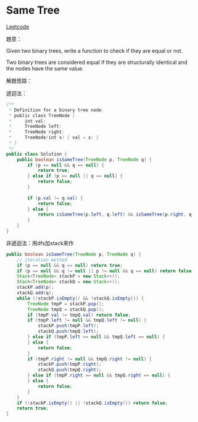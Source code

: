 # Same Tree

[Leetcode](https://leetcode.com/problems/same-tree/)


題意：

Given two binary trees, write a function to check if they are equal or not.

Two binary trees are considered equal if they are structurally identical and the nodes have the same value.


解題思路：



遞迴法：

```java
/**
 * Definition for a binary tree node.
 * public class TreeNode {
 *     int val;
 *     TreeNode left;
 *     TreeNode right;
 *     TreeNode(int x) { val = x; }
 * }
 */
public class Solution {
    public boolean isSameTree(TreeNode p, TreeNode q) {
        if (p == null && q == null) {
            return true;
        } else if (p == null || q == null) {
            return false;
        }
        
        if (p.val != q.val) {
            return false;
        } else {
            return isSameTree(p.left, q.left) && isSameTree(p.right, q.right);
        }
    }
}
```

非遞迴法：用dfs加stack來作

```java
public boolean isSameTree(TreeNode p, TreeNode q) {
    // iteration method
    if (p == null && q == null) return true;
    if (p == null && q != null || p != null && q == null) return false;
    Stack<TreeNode> stackP = new Stack<>();
    Stack<TreeNode> stackQ = new Stack<>();
    stackP.add(p);
    stackQ.add(q);
    while (!stackP.isEmpty() && !stackQ.isEmpty()) {
        TreeNode tmpP = stackP.pop();
        TreeNode tmpQ = stackQ.pop();
        if (tmpP.val != tmpQ.val) return false;
        if (tmpP.left != null && tmpQ.left != null) {
            stackP.push(tmpP.left);
            stackQ.push(tmpQ.left);
        } else if (tmpP.left == null && tmpQ.left == null) {
        } else {
            return false;
        }
        if (tmpP.right != null && tmpQ.right != null) {
            stackP.push(tmpP.right);
            stackQ.push(tmpQ.right);
        } else if (tmpP.right == null && tmpQ.right == null) {
        } else {
            return false;
        }
    }
    if (!stackP.isEmpty() || !stackQ.isEmpty()) return false;
    return true;
}
```